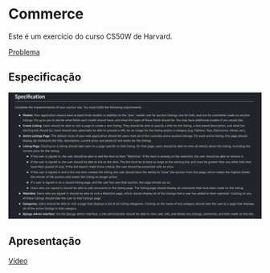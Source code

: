 # Commerce
Este é um exercício do curso CS50W de Harvard.

[Problema](https://cs50.harvard.edu/web/2020/projects/2/commerce/)

## Especificação
  ![Especificação](https://github.com/letabilis/commerce/blob/main/Captura%20de%20tela%20de%202025-04-10%2015-48-07.png)

## Apresentação
[Vídeo](https://youtu.be/wFkgj-PMu9g?si=UzIeQXnH691HpFR7)
